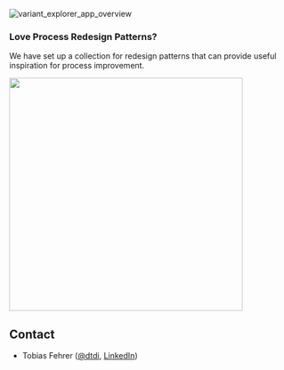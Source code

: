 
![variant_explorer_app_overview](https://github.com/user-attachments/assets/a4e95c79-03ea-49b1-9f99-c21732168e0c)

### Love Process Redesign Patterns? 

We have set up a collection for redesign patterns that can provide useful inspiration for process improvement. 

[<img src="https://dtdi.de/ads/variant-explorer-app.png" width="419px" />](https://dtdi.de/i.php?repo=variant-explorer-app)

## Contact

- Tobias Fehrer ([@dtdi](https://twitter.com/dtdi_), [LinkedIn](https://www.linkedin.com/in/tobiasfehrer/))
